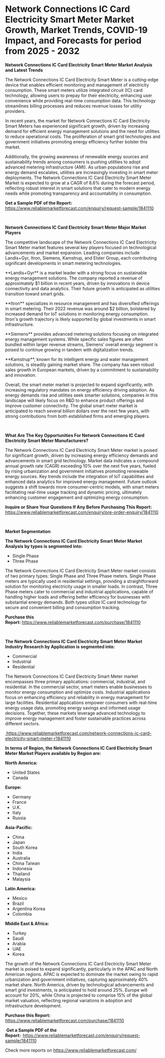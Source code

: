 <p><h1>Network Connections IC Card Electricity Smart Meter Market Growth, Market Trends, COVID-19 Impact, and Forecasts for period from 2025 - 2032</h1></p><p><strong>Network Connections IC Card Electricity Smart Meter Market Analysis and Latest Trends</strong></p>
<p><p>The Network Connections IC Card Electricity Smart Meter is a cutting-edge device that enables efficient monitoring and management of electricity consumption. These smart meters utilize integrated circuit (IC) card technology, allowing users to prepay for their electricity, enhancing user convenience while providing real-time consumption data. This technology streamlines billing processes and reduces revenue losses for utility providers. </p><p>In recent years, the market for Network Connections IC Card Electricity Smart Meters has experienced significant growth, driven by increasing demand for efficient energy management solutions and the need for utilities to reduce operational costs. The proliferation of smart grid technologies and government initiatives promoting energy efficiency further bolster this market. </p><p>Additionally, the growing awareness of renewable energy sources and sustainability trends among consumers is pushing utilities to adopt advanced metering infrastructure (AMI). As urban populations rise and energy demand escalates, utilities are increasingly investing in smart meter deployments. The Network Connections IC Card Electricity Smart Meter Market is expected to grow at a CAGR of 8.6% during the forecast period, reflecting robust interest in smart solutions that cater to modern energy needs while promoting transparency and accountability in consumption.</p></p>
<p><strong>Get a Sample PDF of the Report:&nbsp;</strong> <a href="https://www.reliablemarketforecast.com/enquiry/request-sample/1841110?utm_campaign=3178&utm_medium=2&utm_source=Github&utm_content=ia&utm_term=12042025&utm_id=network-connections-ic-card-electricity-smart-meter">https://www.reliablemarketforecast.com/enquiry/request-sample/1841110</a></p>
<p>&nbsp;</p>
<p><strong>Network Connections IC Card Electricity Smart Meter Major Market Players</strong></p>
<p><p>The competitive landscape of the Network Connections IC Card Electricity Smart Meter market features several key players focused on technological advancements and market expansion. Leading companies include Landis+Gyr, Itron, Siemens, Kamstrup, and Elster Group, each contributing significant developments in smart metering technologies.</p><p>**Landis+Gyr** is a market leader with a strong focus on sustainable energy management solutions. The company reported a revenue of approximately $1 billion in recent years, driven by innovations in device connectivity and data analytics. Their future growth is anticipated as utilities transition toward smart grids.</p><p>**Itron** specializes in resource management and has diversified offerings in smart metering. Their 2022 revenue was around $2 billion, bolstered by increased demand for IoT solutions in monitoring energy consumption. Itron's growth trajectory is likely supported by global investments in smart infrastructure.</p><p>**Siemens** provides advanced metering solutions focusing on integrated energy management systems. While specific sales figures are often bundled within larger revenue streams, Siemens’ overall energy segment is poised to continue growing in tandem with digitalization trends.</p><p>**Kamstrup**, known for its intelligent energy and water management solutions, is steadily gaining market share. The company has seen robust sales growth in European markets, driven by a commitment to sustainability and innovation.</p><p>Overall, the smart meter market is projected to expand significantly, with increasing regulatory mandates on energy efficiency driving adoption. As energy demands rise and utilities seek smarter solutions, companies in this landscape will likely focus on R&D to enhance product offerings and improve customer connectivity. The global smart meter market is anticipated to reach several billion dollars over the next few years, with strong contributions from both established firms and emerging players.</p></p>
<p>&nbsp;</p>
<p><strong>What Are The Key Opportunities For Network Connections IC Card Electricity Smart Meter Manufacturers?</strong></p>
<p><p>The Network Connections IC Card Electricity Smart Meter market is poised for significant growth, driven by increasing energy efficiency demands and advancements in smart grid technology. Market data indicates a compound annual growth rate (CAGR) exceeding 10% over the next five years, fueled by rising urbanization and government initiatives promoting renewable energy sources. Key trends include the integration of IoT capabilities and enhanced data analytics for improved energy management. Future outlook suggests a shift towards more consumer-centric models, with smart meters facilitating real-time usage tracking and dynamic pricing, ultimately enhancing customer engagement and optimizing energy consumption.</p></p>
<p><strong>Inquire or Share Your Questions If Any Before Purchasing This Report:</strong> <a href="https://www.reliablemarketforecast.com/enquiry/pre-order-enquiry/1841110?utm_campaign=3178&utm_medium=2&utm_source=Github&utm_content=ia&utm_term=12042025&utm_id=network-connections-ic-card-electricity-smart-meter">https://www.reliablemarketforecast.com/enquiry/pre-order-enquiry/1841110</a></p>
<p>&nbsp;</p>
<p><strong>Market Segmentation</strong></p>
<p><strong>The Network Connections IC Card Electricity Smart Meter Market Analysis by types is segmented into:</strong></p>
<p><ul><li>Single Phase</li><li>Three Phase</li></ul></p>
<p><p>The Network Connections IC Card Electricity Smart Meter market consists of two primary types: Single Phase and Three Phase meters. Single Phase meters are typically used in residential settings, providing a straightforward solution for monitoring electricity usage in smaller loads. In contrast, Three Phase meters cater to commercial and industrial applications, capable of handling higher loads and offering better efficiency for businesses with substantial energy demands. Both types utilize IC card technology for secure and convenient billing and consumption tracking.</p></p>
<p><strong>Purchase this Report:&nbsp;</strong><a href="https://www.reliablemarketforecast.com/purchase/1841110?utm_campaign=3178&utm_medium=2&utm_source=Github&utm_content=ia&utm_term=12042025&utm_id=network-connections-ic-card-electricity-smart-meter">https://www.reliablemarketforecast.com/purchase/1841110</a></p>
<p>&nbsp;</p>
<p><strong>The Network Connections IC Card Electricity Smart Meter Market Industry Research by Application is segmented into:</strong></p>
<p><ul><li>Commercial</li><li>Industrial</li><li>Residential</li></ul></p>
<p><p>The Network Connections IC Card Electricity Smart Meter market encompasses three primary applications: commercial, industrial, and residential. In the commercial sector, smart meters enable businesses to monitor energy consumption and optimize costs. Industrial applications focus on enhancing efficiency and reliability in energy management for large facilities. Residential applications empower consumers with real-time energy usage data, promoting energy savings and informed usage decisions. Together, these markets leverage advanced technology to improve energy management and foster sustainable practices across different sectors.</p></p>
<p><a href="https://www.reliablemarketforecast.com/network-connections-ic-card-electricity-smart-meter-r1841110?utm_campaign=3178&utm_medium=2&utm_source=Github&utm_content=ia&utm_term=12042025&utm_id=network-connections-ic-card-electricity-smart-meter">&nbsp;https://www.reliablemarketforecast.com/network-connections-ic-card-electricity-smart-meter-r1841110</a></p>
<p><strong>In terms of Region, the Network Connections IC Card Electricity Smart Meter Market Players available by Region are:</strong></p>
<p>
    <p> <strong> North America: </strong>
        <ul>
            <li>United States</li>
            <li>Canada</li>
        </ul>
        </p> 
    <p> <strong> Europe: </strong>
        <ul>
            <li>Germany</li>
            <li>France</li>
            <li>U.K.</li>
            <li>Italy</li>
            <li>Russia</li>
        </ul>
        </p> 
    <p> <strong> Asia-Pacific: </strong>
        <ul>
            <li>China</li>
            <li>Japan</li>
            <li>South Korea</li>
            <li>India</li>
            <li>Australia</li>
            <li>China Taiwan</li>
            <li>Indonesia</li>
            <li>Thailand</li>
            <li>Malaysia</li>
        </ul>
        </p> 
    <p> <strong> Latin America: </strong>
        <ul>
            <li>Mexico</li>
            <li>Brazil</li>
            <li>Argentina Korea</li>
            <li>Colombia</li>
        </ul>
        </p> 
    <p> <strong> Middle East & Africa: </strong>
        <ul>
            <li>Turkey</li>
            <li>Saudi</li>
            <li>Arabia</li>
            <li>UAE</li>
            <li>Korea</li>
        </ul>
    </p>
    </p>
<p><p>The growth of the Network Connections IC Card Electricity Smart Meter market is poised to expand significantly, particularly in the APAC and North American regions. APAC is expected to dominate the market owing to rapid urbanization and government initiatives, capturing approximately 40% market share. North America, driven by technological advancements and smart grid investments, is anticipated to hold around 25%. Europe will account for 20%, while China is projected to comprise 15% of the global market valuation, reflecting regional variations in adoption and infrastructure development.</p></p>
<p><strong>Purchase this Report: </strong><a href="https://www.reliablemarketforecast.com/purchase/1841110?utm_campaign=3178&utm_medium=2&utm_source=Github&utm_content=ia&utm_term=12042025&utm_id=network-connections-ic-card-electricity-smart-meter">https://www.reliablemarketforecast.com/purchase/1841110</a></p>
<p>&nbsp;<strong>Get a Sample PDF of the Report:&nbsp;&nbsp;</strong><a href="https://www.reliablemarketforecast.com/enquiry/request-sample/1841110?utm_campaign=3178&utm_medium=2&utm_source=Github&utm_content=ia&utm_term=12042025&utm_id=network-connections-ic-card-electricity-smart-meter">https://www.reliablemarketforecast.com/enquiry/request-sample/1841110</a></p>
<p><strong></strong></p>
<p>Check more reports on <a href="https://www.reliablemarketforecast.com/?utm_campaign=3178&utm_medium=2&utm_source=Github&utm_content=ia&utm_term=12042025&utm_id=network-connections-ic-card-electricity-smart-meter">https://www.reliablemarketforecast.com/</a></p>